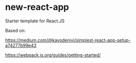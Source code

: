 # new-react-app

Starter template for React.JS

Based on:

<https://medium.com/@kayodeniyi/simplest-react-app-setup-a74277b99e43>

<https://webpack.js.org/guides/getting-started/>
